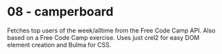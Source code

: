 # 08 - camperboard
Fetches top users of the week/alltime from the Free Code Camp API. Also based on a Free Code Camp exercise.
Uses just crel2 for easy DOM element creation and Bulma for CSS.